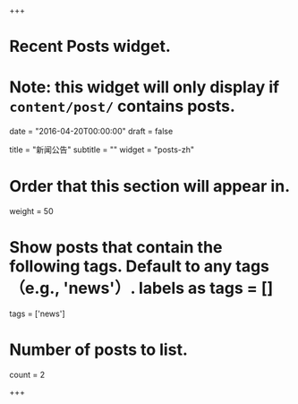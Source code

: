 +++
# Recent Posts widget.
# Note: this widget will only display if `content/post/` contains posts.

date = "2016-04-20T00:00:00"
draft = false

title = "新闻公告"
subtitle = ""
widget = "posts-zh"

# Order that this section will appear in.
weight = 50

# Show posts that contain the following tags. Default to any tags （e.g., 'news'）. labels as tags = []
tags = ['news']

# Number of posts to list.
count = 2

+++
